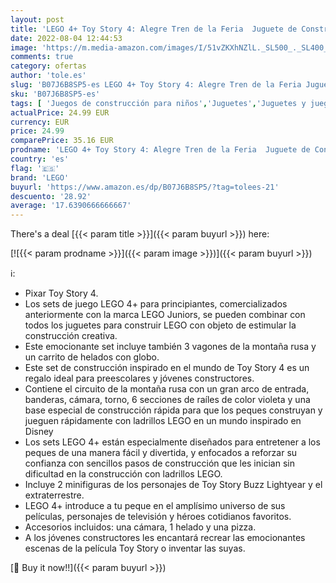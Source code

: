 ```yaml
---
layout: post
title: 'LEGO 4+ Toy Story 4: Alegre Tren de la Feria  Juguete de Construcción de Disney Pixar  Atracción con Minifigura de Buzz Lightyear  10771 '
date: 2022-08-04 12:44:53
image: 'https://m.media-amazon.com/images/I/51vZKXhNZlL._SL500_._SL400_.jpg'
comments: true
category: ofertas
author: 'tole.es'
slug: 'B07J6B8SP5-es LEGO 4+ Toy Story 4: Alegre Tren de la Feria Juguete de...'
sku: 'B07J6B8SP5-es'
tags: [ 'Juegos de construcción para niños','Juguetes','Juguetes y juegos','Sets de construcción','lego','🇪🇸', ]
actualPrice: 24.99 EUR
currency: EUR
price: 24.99
comparePrice: 35.16 EUR
prodname: 'LEGO 4+ Toy Story 4: Alegre Tren de la Feria  Juguete de Construcción de Disney Pixar  Atracción con Minifigura de Buzz Lightyear  10771 '
country: 'es'
flag: '🇪🇸'
brand: 'LEGO'
buyurl: 'https://www.amazon.es/dp/B07J6B8SP5/?tag=tolees-21'
descuento: '28.92'
average: '17.6390666666667'
---
```


There's a deal [{{< param title >}}]({{< param buyurl >}})  here:

[![{{< param prodname >}}]({{< param image >}})]({{< param buyurl >}})

ℹ️:

- Pixar Toy Story 4.
- Los sets de juego LEGO 4+ para principiantes, comercializados anteriormente con la marca LEGO Juniors, se pueden combinar con todos los juguetes para construir LEGO con objeto de estimular la construcción creativa.
- Este emocionante set incluye también 3 vagones de la montaña rusa y un carrito de helados con globo.
- Este set de construcción inspirado en el mundo de Toy Story 4 es un regalo ideal para preescolares y jóvenes constructores.
- Contiene el circuito de la montaña rusa con un gran arco de entrada, banderas, cámara, torno, 6 secciones de raíles de color violeta y una base especial de construcción rápida para que los peques construyan y jueguen rápidamente con ladrillos LEGO en un mundo inspirado en Disney
- Los sets LEGO 4+ están especialmente diseñados para entretener a los peques de una manera fácil y divertida, y enfocados a reforzar su confianza con sencillos pasos de construcción que les inician sin dificultad en la construcción con ladrillos LEGO.
- Incluye 2 minifiguras de los personajes de Toy Story Buzz Lightyear y el extraterrestre.
- LEGO 4+ introduce a tu peque en el amplísimo universo de sus películas, personajes de televisión y héroes cotidianos favoritos.
- Accesorios incluidos: una cámara, 1 helado y una pizza.
- A los jóvenes constructores les encantará recrear las emocionantes escenas de la película Toy Story o inventar las suyas.

[🛒 Buy it now!!]({{< param buyurl >}})

